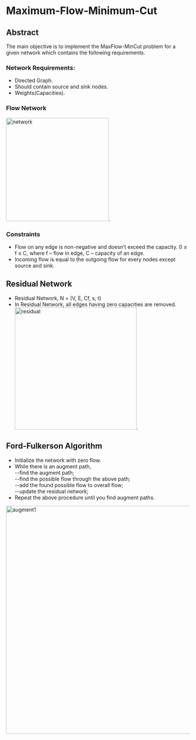 # Maximum-Flow-Minimum-Cut
## Abstract
The main objective is to implement the MaxFlow-MinCut problem for a given network which contains the following requirements.
### Network Requirements: 
* Directed Graph.
* Should contain source and sink nodes.
* Weights(Capacities).
### Flow Network
<img width="282" alt="network" src="https://cloud.githubusercontent.com/assets/18632383/25983214/35fd787e-36b1-11e7-8bce-fd91202e5b88.png">.

### Constraints
* Flow on any edge is non-negative and doesn’t exceed the capacity.
     0 ≤ f ≤ C, where f – flow in edge, C – capacity of an edge.
* Incoming flow is equal to the outgoing flow for every nodes except source and sink.

## Residual Network
* Residual Network, N = (V, E, Cf, s, t)
* In Residual Network, all edges having zero capacities are removed.
<img width="334" alt="residual" src="https://cloud.githubusercontent.com/assets/18632383/25983586/c0f408ec-36b3-11e7-886e-6798f1d47898.png">.
## Ford-Fulkerson Algorithm
* Initialize the network with zero flow.
* While there is an augment path,<br />
--find the augment path;<br />
--find the possible flow through the above path;<br />
--add the found possible flow to overall flow; <br />
--update the residual network;
* Repeat the above procedure until you find augment paths.
<img width="623" alt="augment1" src="https://cloud.githubusercontent.com/assets/18632383/25983840/36d0d2a6-36b5-11e7-83d0-19d38283240e.png">
